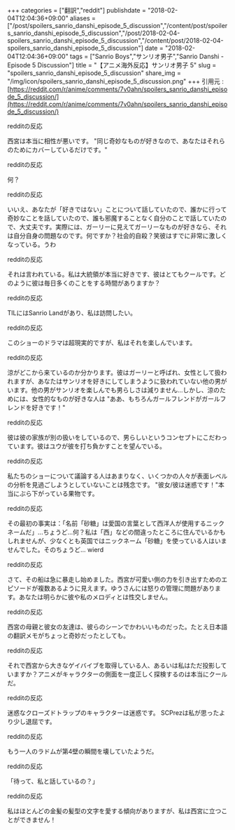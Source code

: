 +++
categories = ["翻訳","reddit"]
publishdate = "2018-02-04T12:04:36+09:00"
aliases = ["/post/spoilers_sanrio_danshi_episode_5_discussion","/content/post/spoilers_sanrio_danshi_episode_5_discussion","/post/2018-02-04-spoilers_sanrio_danshi_episode_5_discussion","/content/post/2018-02-04-spoilers_sanrio_danshi_episode_5_discussion"]
date = "2018-02-04T12:04:36+09:00"
tags = ["Sanrio Boys","サンリオ男子","Sanrio Danshi - Episode 5 Discussion"]
title = "【アニメ海外反応】サンリオ男子 5"
slug = "spoilers_sanrio_danshi_episode_5_discussion"
share_img = "/img/icon/spoilers_sanrio_danshi_episode_5_discussion.png"
+++
引用元 : [https://reddit.com/r/anime/comments/7v0ahn/spoilers_sanrio_danshi_episode_5_discussion/](https://reddit.com/r/anime/comments/7v0ahn/spoilers_sanrio_danshi_episode_5_discussion/)

<p><span class="reddit-comment">redditの反応</span></p>西宮は本当に相性が悪いです。 "同じ奇妙なものが好きなので、あなたはそれらのためにカバーしているだけです。"

<p><span class="reddit-comment">redditの反応</span></p>何？

<p><span class="reddit-comment">redditの反応</span></p>いいえ、あなたが「好きではない」ことについて話していたので、誰かに行って奇妙なことを話していたので、誰も邪魔することなく自分のことで話していたので、大丈夫です。実際には、ガーリーに見えてガーリーなものが好きなら、それは自分自身の問題なのです。何ですか？社会的自殺？笑彼はすでに非常に激しくなっている。うわ

<p><span class="reddit-comment">redditの反応</span></p>それは言われている。私は大統領が本当に好きです、彼はとてもクールです。どのように彼は毎日多くのことをする時間がありますか？

<p><span class="reddit-comment">redditの反応</span></p>TILにはSanrio Landがあり、私は訪問したい。

<p><span class="reddit-comment">redditの反応</span></p>このショーのドラマは超現実的ですが、私はそれを楽しんでいます。

<p><span class="reddit-comment">redditの反応</span></p>涼がどこから来ているのか分かります。彼はガーリーと呼ばれ、女性として扱われますが、あなたはサンリオを好きにしてしまうように扱われていない他の男がいます。他の男がサンリオを楽しんでも男らしさは減りません...しかし、涼のためには、女性的なものが好きな人は "ああ、もちろんガールフレンドがガールフレンドを好きです！"

<p><span class="reddit-comment">redditの反応</span></p>彼は彼の家族が別の扱いをしているので、男らしいというコンセプトにこだわっています。彼はユウが彼を打ち負かすことを望んでいる。

<p><span class="reddit-comment">redditの反応</span></p>私たちのショーについて議論する人はあまりなく、いくつかの人々が表面レベルの分析を見過ごしようとしていないことは残念です。 "彼女/彼は迷惑です！"本当にぶら下がっている果物です。

<p><span class="reddit-comment">redditの反応</span></p>その最初の事実は：「名前「砂糖」は愛国の言葉として西洋人が使用するニックネームだ」...ちょうど...何？私は「西」などの間違ったところに住んでいるかもしれませんが、少なくとも英国ではニックネーム「砂糖」を使っている人はいませんでした。そのちょうど... wierd

<p><span class="reddit-comment">redditの反応</span></p>さて、その船は急に暴走し始めました。西宮が可愛い側の力を引き出すためのエピソードが複数あるように見えます。ゆうさんには怒りの管理に問題があります。あなたは明らかに彼や私のメロディとは性交しません。

<p><span class="reddit-comment">redditの反応</span></p>西宮の母親と彼女の友達は、彼らのシーンでかわいいものだった。たとえ日本語の翻訳メモがちょっと奇妙だったとしても。

<p><span class="reddit-comment">redditの反応</span></p>それで西宮から大きなゲイバイブを取得している人、あるいは私はただ投影していますか？アニメがキャラクターの側面を一度正しく探検するのは本当にクールだ。

<p><span class="reddit-comment">redditの反応</span></p>迷惑なクローズドトラップのキャラクターは迷惑です。 SCPrezは私が思ったより少し退屈です。

<p><span class="reddit-comment">redditの反応</span></p>もう一人のラドムが第4壁の瞬間を壊していたようだ。

<p><span class="reddit-comment">redditの反応</span></p>「待って、私と話しているの？」

<p><span class="reddit-comment">redditの反応</span></p>私はほとんどの金髪の髪型の文字を愛する傾向がありますが、私は西宮に立つことができません！
